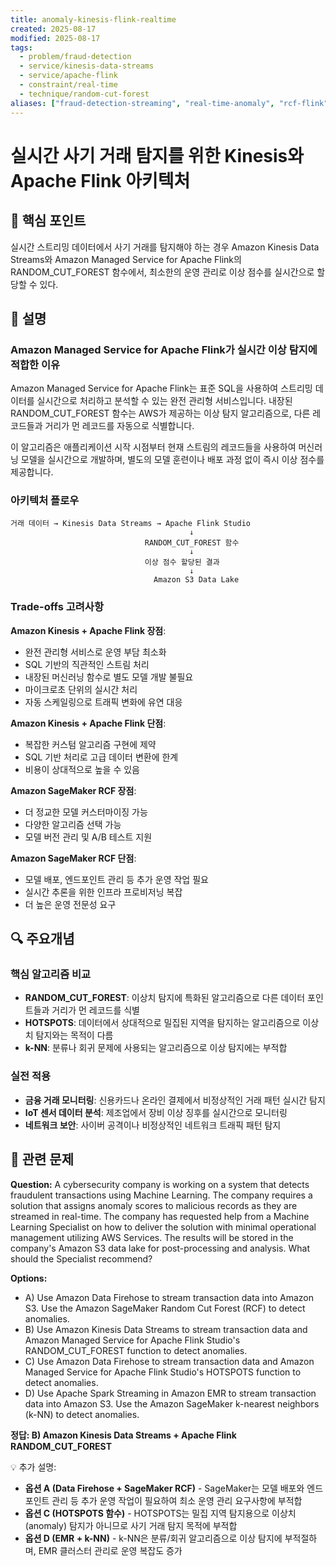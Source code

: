 ```yaml
---
title: anomaly-kinesis-flink-realtime
created: 2025-08-17
modified: 2025-08-17
tags:
  - problem/fraud-detection
  - service/kinesis-data-streams
  - service/apache-flink
  - constraint/real-time
  - technique/random-cut-forest
aliases: ["fraud-detection-streaming", "real-time-anomaly", "rcf-flink"]
---
```


# 실시간 사기 거래 탐지를 위한 Kinesis와 Apache Flink 아키텍처

## 🎯 핵심 포인트

실시간 스트리밍 데이터에서 사기 거래를 탐지해야 하는 경우 Amazon Kinesis Data Streams와 Amazon Managed Service for Apache Flink의 RANDOM_CUT_FOREST 함수에서, 최소한의 운영 관리로 이상 점수를 실시간으로 할당할 수 있다.

## 📝 설명

### Amazon Managed Service for Apache Flink가 실시간 이상 탐지에 적합한 이유

Amazon Managed Service for Apache Flink는 표준 SQL을 사용하여 스트리밍 데이터를 실시간으로 처리하고 분석할 수 있는 완전 관리형 서비스입니다. 내장된 RANDOM_CUT_FOREST 함수는 AWS가 제공하는 이상 탐지 알고리즘으로, 다른 레코드들과 거리가 먼 레코드를 자동으로 식별합니다. 

이 알고리즘은 애플리케이션 시작 시점부터 현재 스트림의 레코드들을 사용하여 머신러닝 모델을 실시간으로 개발하며, 별도의 모델 훈련이나 배포 과정 없이 즉시 이상 점수를 제공합니다.

### 아키텍처 플로우

```
거래 데이터 → Kinesis Data Streams → Apache Flink Studio
                                        ↓
                              RANDOM_CUT_FOREST 함수
                                        ↓
                              이상 점수 할당된 결과
                                        ↓
                                Amazon S3 Data Lake
```

### Trade-offs 고려사항

**Amazon Kinesis + Apache Flink 장점**:
- 완전 관리형 서비스로 운영 부담 최소화
- SQL 기반의 직관적인 스트림 처리
- 내장된 머신러닝 함수로 별도 모델 개발 불필요
- 마이크로초 단위의 실시간 처리
- 자동 스케일링으로 트래픽 변화에 유연 대응

**Amazon Kinesis + Apache Flink 단점**:
- 복잡한 커스텀 알고리즘 구현에 제약
- SQL 기반 처리로 고급 데이터 변환에 한계
- 비용이 상대적으로 높을 수 있음

**Amazon SageMaker RCF 장점**:
- 더 정교한 모델 커스터마이징 가능
- 다양한 알고리즘 선택 가능
- 모델 버전 관리 및 A/B 테스트 지원

**Amazon SageMaker RCF 단점**:
- 모델 배포, 엔드포인트 관리 등 추가 운영 작업 필요
- 실시간 추론을 위한 인프라 프로비저닝 복잡
- 더 높은 운영 전문성 요구

## 🔍 주요개념

### 핵심 알고리즘 비교

- **RANDOM_CUT_FOREST**: 이상치 탐지에 특화된 알고리즘으로 다른 데이터 포인트들과 거리가 먼 레코드를 식별
- **HOTSPOTS**: 데이터에서 상대적으로 밀집된 지역을 탐지하는 알고리즘으로 이상치 탐지와는 목적이 다름
- **k-NN**: 분류나 회귀 문제에 사용되는 알고리즘으로 이상 탐지에는 부적합

### 실전 적용

- **금융 거래 모니터링**: 신용카드나 온라인 결제에서 비정상적인 거래 패턴 실시간 탐지
- **IoT 센서 데이터 분석**: 제조업에서 장비 이상 징후를 실시간으로 모니터링
- **네트워크 보안**: 사이버 공격이나 비정상적인 네트워크 트래픽 패턴 탐지

## 📝 관련 문제

**Question:** A cybersecurity company is working on a system that detects fraudulent transactions using Machine Learning. The company requires a solution that assigns anomaly scores to malicious records as they are streamed in real-time. The company has requested help from a Machine Learning Specialist on how to deliver the solution with minimal operational management utilizing AWS Services. The results will be stored in the company's Amazon S3 data lake for post-processing and analysis. What should the Specialist recommend?

**Options:**

- A) Use Amazon Data Firehose to stream transaction data into Amazon S3. Use the Amazon SageMaker Random Cut Forest (RCF) to detect anomalies.
- B) Use Amazon Kinesis Data Streams to stream transaction data and Amazon Managed Service for Apache Flink Studio's RANDOM_CUT_FOREST function to detect anomalies.
- C) Use Amazon Data Firehose to stream transaction data and Amazon Managed Service for Apache Flink Studio's HOTSPOTS function to detect anomalies.
- D) Use Apache Spark Streaming in Amazon EMR to stream transaction data into Amazon S3. Use the Amazon SageMaker k-nearest neighbors (k-NN) to detect anomalies.

**정답: B) Amazon Kinesis Data Streams + Apache Flink RANDOM_CUT_FOREST**

💡 추가 설명:

- **옵션 A (Data Firehose + SageMaker RCF)** - SageMaker는 모델 배포와 엔드포인트 관리 등 추가 운영 작업이 필요하여 최소 운영 관리 요구사항에 부적합
- **옵션 C (HOTSPOTS 함수)** - HOTSPOTS는 밀집 지역 탐지용으로 이상치(anomaly) 탐지가 아니므로 사기 거래 탐지 목적에 부적합
- **옵션 D (EMR + k-NN)** - k-NN은 분류/회귀 알고리즘으로 이상 탐지에 부적절하며, EMR 클러스터 관리로 운영 복잡도 증가